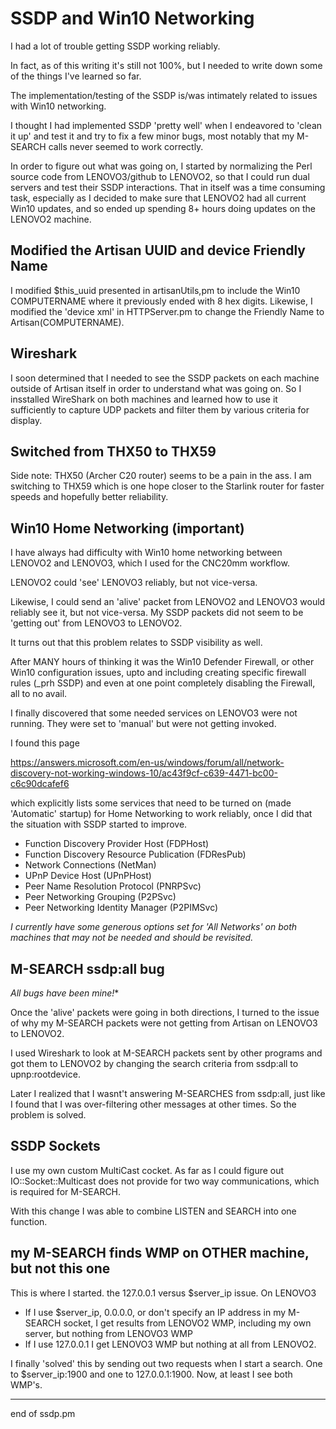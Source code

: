 # SSDP and Win10 Networking

I had a lot of trouble getting SSDP working reliably.

In fact, as of this writing it's still not 100%, but I needed to write
down some of the things I've learned so far.

The implementation/testing of the SSDP is/was intimately related to
issues with Win10 networking.

I thought I had implemented SSDP 'pretty well' when I endeavored
to 'clean it up' and test it and try to fix a few minor bugs,
most notably that my M-SEARCH calls never seemed to work correctly.

In order to figure out what was going on, I started by normalizing
the Perl source code from LENOVO3/github to LENOVO2, so that I could
run dual servers and test their SSDP interactions. That in itself
was a time consuming task, especially as I decided to make sure that
LENOVO2 had all current Win10 updates, and so ended up spending 8+
hours doing updates on the LENOVO2 machine.


## Modified the Artisan UUID and device Friendly Name

I modified $this_uuid presented in artisanUtils,pm to include the
Win10 COMPUTERNAME where it previously ended with 8 hex digits.
Likewise, I modified the 'device xml' in HTTPServer.pm to change
the Friendly Name to Artisan(COMPUTERNAME).


## Wireshark

I soon determined that I needed to see the SSDP packets on each machine
outside of Artisan itself in order to understand what was going on.
So I insstalled WireShark on both machines and learned how to use it
sufficiently to capture UDP packets and filter them by various
criteria for display.


## Switched from THX50 to THX59

Side note:  THX50 (Archer C20 router) seems to be a pain in the ass.
I am switching to THX59 which is one hope closer to the Starlink
router for faster speeds and hopefully better reliability.


## Win10 Home Networking (important)

I have always had difficulty with Win10 home networking between
LENOVO2 and LENOVO3, which I used for the CNC20mm workflow.

LENOVO2 could 'see' LENOVO3 reliably, but not vice-versa.

Likewise, I could send an 'alive' packet from LENOVO2 and
LENOVO3 would reliably see it, but not vice-versa.  My SSDP
packets did not seem to be 'getting out' from LENOVO3 to
LENOVO2.

It turns out that this problem relates to SSDP visibility as well.

After MANY hours of thinking it was the Win10 Defender Firewall,
or other Win10 configuration issues, upto and including creating
specific firewall rules (_prh SSDP) and even at one point completely
disabling the Firewall, all to no avail.

I finally discovered that some
needed services on LENOVO3 were not running.  They were set to
'manual' but were not getting invoked.

I found this page

https://answers.microsoft.com/en-us/windows/forum/all/network-discovery-not-working-windows-10/ac43f9cf-c639-4471-bc00-c6c90dcafef6

which explicitly lists some services that need to be turned on
(made 'Automatic' startup) for Home Networking to work reliably,
once I did that the situation with SSDP started to improve.


- Function Discovery Provider Host (FDPHost)
- Function Discovery Resource Publication (FDResPub)
- Network Connections (NetMan)
- UPnP Device Host (UPnPHost)
- Peer Name Resolution Protocol (PNRPSvc)
- Peer Networking Grouping (P2PSvc)
- Peer Networking Identity Manager (P2PIMSvc)

*I currently have some generous options set for 'All Networks'
on both machines that may not be needed and should be revisited.*


## M-SEARCH ssdp:all bug

*All bugs have been mine!**

Once the 'alive' packets were going in both directions, I
turned to the issue of why my M-SEARCH packets were not
getting from Artisan on LENOVO3 to LENOVO2.

I used Wireshark to look at M-SEARCH packets sent by other
programs and got them to LENOVO2 by changing the search
criteria from ssdp:all to upnp:rootdevice.

Later I realized that I wasnt't answering M-SEARCHES from
ssdp:all, just like I found that I was over-filtering
other messages at other times.  So the problem is solved.


## SSDP Sockets

I use my own custom MultiCast cocket. As far as I could figure
out IO::Socket::Multicast does not provide for two way communications,
which is required for M-SEARCH.

With this change I was able to combine LISTEN and SEARCH into one function.


## my M-SEARCH finds WMP on OTHER machine, but not this one

This is where I started. the 127.0.0.1 versus $server_ip issue.
On LENOVO3

- If I use $server_ip, 0.0.0.0, or don't specify an IP address in
  my M-SEARCH socket, I get results from LENOVO2 WMP, including
  my own server, but nothing from LENOVO3 WMP
- If I use 127.0.0.1 I get LENOVO3 WMP but nothing at all
  from LENOVO2.

I finally 'solved' this by sending out two requests when
I start a search.  One to $server_ip:1900 and one to
127.0.0.1:1900.   Now, at least I see both WMP's.






------------------------
end of ssdp.pm

